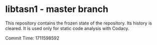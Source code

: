 # libtasn1 - master branch

This repository contains the frozen state of the repository.
Its history is cleared. It is used only for static code
analysis with Codacy.

Commit Time: 1711598592
